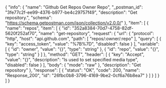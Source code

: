 {
  "info": {
    "name": "Github Get Repos Owner Repo",
    "_postman_id": "3fe77c2f-ee99-4376-b977-be4c29757f49",
    "description": "Get repository.",
    "schema": "https://schema.getpostman.com/json/collection/v2.0.0/"
  },
  "item": [
    {
      "name": "repos",
      "item": [
        {
          "id": "352a8384-70d7-4758-82df-5620f252af70",
          "name": "get-repository",
          "request": {
            "url": {
              "protocol": "http",
              "host": "api.github.com",
              "path": [
                "repos/:owner/:repo"
              ],
              "query": [
                {
                  "key": "access_token",
                  "value": "%7B%7D",
                  "disabled": false
                }
              ],
              "variable": [
                {
                  "id": "owner",
                  "value": "{}",
                  "type": "string"
                },
                {
                  "id": "repo",
                  "value": "{}",
                  "type": "string"
                }
              ]
            },
            "method": "GET",
            "header": [
              {
                "key": "Accept",
                "value": "{}",
                "description": "Is used to set specified media type",
                "disabled": false
              }
            ],
            "body": {
              "mode": "raw"
            },
            "description": "Get repository"
          },
          "response": [
            {
              "status": "OK",
              "code": 200,
              "name": "Response_200",
              "id": "26fbc0b8-3796-4169-9be2-0cf6a76b8ea7"
            }
          ]
        }
      ]
    }
  ]
}